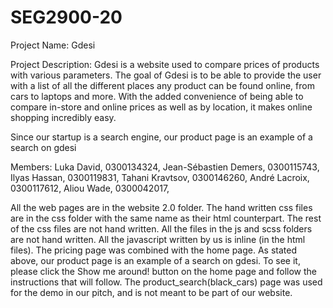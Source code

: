 # SEG2900-20

Project Name: Gdesi

Project Description: Gdesi is a website used to compare prices of products with various parameters. The goal of Gdesi is to be able
to provide the user with a list of all the different places any product can be found online, from cars to laptops and more. With the
added convenience of being able to compare in-store and online prices as well as by location, it makes online shopping incredibly easy.

Since our startup is a search engine, our product page is an example of a search on gdesi

Members:  Luka David,                0300134324,
          Jean-Sébastien Demers,     0300115743,
          Ilyas Hassan,              0300119831,
          Tahani Kravtsov,           0300146260,
          André Lacroix,             0300117612,
          Aliou Wade,                0300042017,

All the web pages are in the website 2.0 folder. The hand written css files are in the css folder with the same name as their html counterpart. The rest of the css files are not hand written. All the files in the js and scss folders are not hand written. All the javascript written by us is inline (in the html files). The pricing page was combined with the home page. As stated above, our product page is an example of a search on gdesi. To see it, please click the Show me around! button on the home page and follow the instructions that will follow. The product_search(black_cars) page was used for the demo in our pitch, and is not meant to be part of our website.
